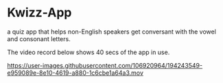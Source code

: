 # Kwizz-App
a quiz app that helps non-English speakers get conversant with the vowel and consonant letters.

The video record below shows 40 secs of the app in use.






https://user-images.githubusercontent.com/106920964/194243549-e959089e-8e10-4619-a880-1c6cbe1a64a3.mov

